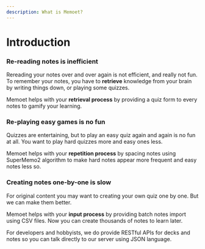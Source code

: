 ```yaml
---
description: What is Memoet?
---
```


# Introduction

### Re-reading notes is inefficient

Rereading your notes over and over again is not efficient, and really not fun. To remember your notes, you have to **retrieve** knowledge from your brain by writing things down, or playing some quizzes.

Memoet helps with your **retrieval process** by providing a quiz form to every notes to gamify your learning.

### Re-playing easy games is no fun

Quizzes are entertaining, but to play an easy quiz again and again is no fun at all. You want to play hard quizzes more and easy ones less.

Memoet helps with your **repetition process** by spacing notes using SuperMemo2 algorithm to make hard notes appear more frequent and easy notes less so.

### Creating notes one-by-one is slow

For original content you may want to creating your own quiz one by one. But we can make them better.

Memoet helps with your **input process** by providing batch notes import using CSV files. Now you can create thousands of notes to learn later.

For developers and hobbyists, we do provide RESTful APIs for decks and notes so you can talk directly to our server using JSON language.



